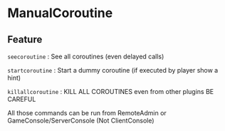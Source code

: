 # ManualCoroutine

## Feature

`seecoroutine` : See all coroutines (even delayed calls)

`startcoroutine` : Start a dummy coroutine (if executed by player show a hint)

`killallcoroutine` : KILL ALL COROUTINES even from other plugins BE CAREFUL

All those commands can be run from RemoteAdmin or GameConsole/ServerConsole (Not ClientConsole)
